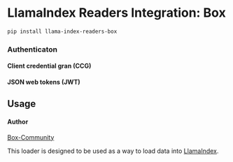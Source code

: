 # LlamaIndex Readers Integration: Box

```bash
pip install llama-index-readers-box
```

### Authenticaton

#### Client credential gran (CCG)

#### JSON web tokens (JWT)

## Usage

#### Author

[Box-Community](https://github.com/box-community)

This loader is designed to be used as a way to load data into [LlamaIndex](https://github.com/run-llama/llama_index/).
